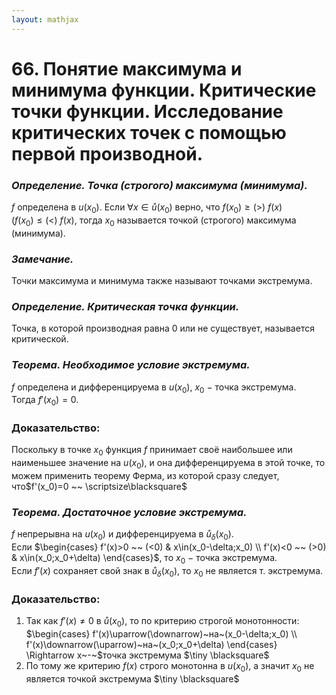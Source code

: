 ```yaml
---  
layout: mathjax  
---  
```

  
# 66. Понятие максимума и минимума функции. Критические точки функции. Исследование критических точек с помощью первой производной.  
  
### *Определение. Точка (строгого) максимума (минимума).*  
$f$ определена в $u(x_0)$. Если $\forall x\in \mathring{u}(x_0)$ верно, что $f(x_0)\ge(>)~f(x)$  
$\Big(f(x_0)\le (<)~f(x\Big)$, тогда $x_0$ называется точкой (строгого) максимума (минимума).  
  
### *Замечание.*  
Точки максимума и минимума также называют точками экстремума.  
  
### *Определение. Критическая точка функции.*  
Точка, в которой производная равна 0 или не существует, называется критической.  
  
### *Теорема. Необходимое условие экстремума.*  
$f$ определена и дифференцируема в $u(x_0)$, $x_0~-~$точка экстремума.  
Тогда $f'(x_0)=0$.  
  
### Доказательство:  
Поскольку в точке $x_0$ функция $f$ принимает своё наибольшее или наименьшее значение на $u(x_0)$, и она дифференцируема в этой точке, то можем применить теорему Ферма, из которой сразу следует, что$f'(x_0)=0 ~~ \scriptsize\blacksquare$  
  
### *Теорема. Достаточное условие экстремума.*  
$f$ непрерывна на $u(x_0)$ и дифференцируема в $\mathring{u}_{\delta}(x_0)$.  
Если $\begin{cases}  
f'(x)>0 ~~ (<0) & x\in(x_0-\delta;x_0)  
\\  
f'(x)<0 ~~ (>0) & x\in(x_0;x_0+\delta)  
\end{cases}$, то $x_0~-~$точка экстремума.  
Если $f'(x)$ сохраняет свой знак в $\mathring{u}_{\delta}(x_0)$, то $x_0$  не является т. экстремума.  
  
### Доказательство:  
1) Так как $f'(x)\ne0$ в $\mathring{u}(x_0)$, то по критерию строгой монотонности:  
$\begin{cases}  
f'(x)\uparrow(\downarrow)~на~(x_0-\delta;x_0)  
\\  
f'(x)\downarrow(\uparrow)~на~(x_0;x_0+\delta)  
\end{cases}  
\Rightarrow x~-~$точка экстремума $\tiny \blacksquare$  
2) По тому же критерию $f(x)$ строго монотонна в $u(x_0)$, а значит $x_0$ не является точкой экстремума $\tiny \blacksquare$  
